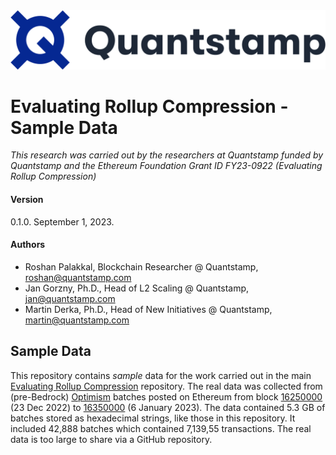 <img src="./images/quantstamp-logo.svg" width="512em">

# Evaluating Rollup Compression - Sample Data

*This research was carried out by the researchers at Quantstamp funded by Quantstamp and the Ethereum Foundation Grant ID FY23-0922 (Evaluating Rollup Compression)*

#### Version
0.1.0. September 1, 2023.

#### Authors
- Roshan Palakkal, Blockchain Researcher @ Quantstamp, [roshan@quantstamp.com](mailto:roshan@quantstamp.com?subject=Rollup%20Security%20Framework)
- Jan Gorzny, Ph.D., Head of L2 Scaling @ Quantstamp, [jan@quantstamp.com](mailto:jan@quantstamp.com?subject=Rollup%20Security%20Framework)
- Martin Derka, Ph.D., Head of New Initiatives @ Quantstamp, [martin@quantstamp.com](mailto:martin@quantstamp.com?subject=Rollup%20Security%20Framework)

## Sample Data

This repository contains _sample_ data for the work carried out in the main [Evaluating Rollup 
Compression](https://github.com/quantstamp/l2-compression) repository. The real data was collected from (pre-Bedrock) 
[Optimism](https://www.optimism.io/) batches posted on Ethereum from block [16250000](https://etherscan.io/block/162500000) (23 
Dec 2022) to [16350000](https://etherscan.io/block/16350000) (6 January 2023). The data contained 5.3 GB of batches stored as 
hexadecimal strings, like those in this repository. It included 42,888 batches which contained 7,139,55 transactions. The real 
data is too large to share via a GitHub repository.
